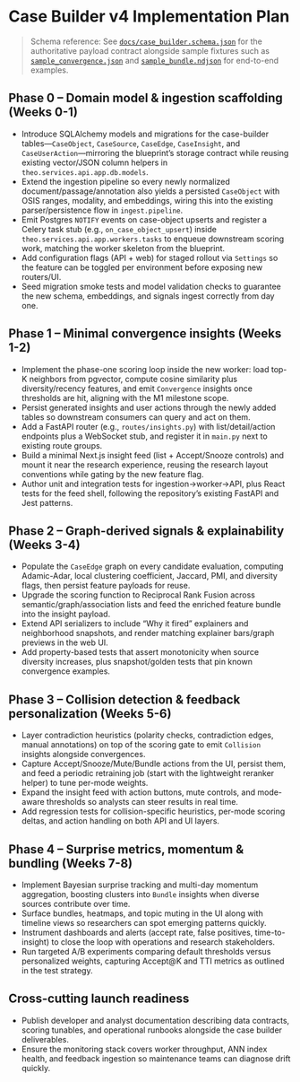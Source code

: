 # Case Builder v4 Implementation Plan

> Schema reference: See [`docs/case_builder.schema.json`](docs/case_builder.schema.json) for the authoritative payload contract alongside sample fixtures such as [`sample_convergence.json`](fixtures/case_builder/sample_convergence.json) and [`sample_bundle.ndjson`](fixtures/case_builder/sample_bundle.ndjson) for end-to-end examples.

## Phase 0 – Domain model & ingestion scaffolding (Weeks 0-1)
- Introduce SQLAlchemy models and migrations for the case-builder tables—`CaseObject`, `CaseSource`, `CaseEdge`, `CaseInsight`, and `CaseUserAction`—mirroring the blueprint’s storage contract while reusing existing vector/JSON column helpers in `theo.services.api.app.db.models`.
- Extend the ingestion pipeline so every newly normalized document/passage/annotation also yields a persisted `CaseObject` with OSIS ranges, modality, and embeddings, wiring this into the existing parser/persistence flow in `ingest.pipeline`.
- Emit Postgres `NOTIFY` events on case-object upserts and register a Celery task stub (e.g., `on_case_object_upsert`) inside `theo.services.api.app.workers.tasks` to enqueue downstream scoring work, matching the worker skeleton from the blueprint.
- Add configuration flags (API + web) for staged rollout via `Settings` so the feature can be toggled per environment before exposing new routers/UI.
- Seed migration smoke tests and model validation checks to guarantee the new schema, embeddings, and signals ingest correctly from day one.

## Phase 1 – Minimal convergence insights (Weeks 1-2)
- Implement the phase-one scoring loop inside the new worker: load top-K neighbors from pgvector, compute cosine similarity plus diversity/recency features, and emit `Convergence` insights once thresholds are hit, aligning with the M1 milestone scope.
- Persist generated insights and user actions through the newly added tables so downstream consumers can query and act on them.
- Add a FastAPI router (e.g., `routes/insights.py`) with list/detail/action endpoints plus a WebSocket stub, and register it in `main.py` next to existing route groups.
- Build a minimal Next.js insight feed (list + Accept/Snooze controls) and mount it near the research experience, reusing the research layout conventions while gating by the new feature flag.
- Author unit and integration tests for ingestion→worker→API, plus React tests for the feed shell, following the repository’s existing FastAPI and Jest patterns.

## Phase 2 – Graph-derived signals & explainability (Weeks 3-4)
- Populate the `CaseEdge` graph on every candidate evaluation, computing Adamic-Adar, local clustering coefficient, Jaccard, PMI, and diversity flags, then persist feature payloads for reuse.
- Upgrade the scoring function to Reciprocal Rank Fusion across semantic/graph/association lists and feed the enriched feature bundle into the insight payload.
- Extend API serializers to include “Why it fired” explainers and neighborhood snapshots, and render matching explainer bars/graph previews in the web UI.
- Add property-based tests that assert monotonicity when source diversity increases, plus snapshot/golden tests that pin known convergence examples.

## Phase 3 – Collision detection & feedback personalization (Weeks 5-6)
- Layer contradiction heuristics (polarity checks, contradiction edges, manual annotations) on top of the scoring gate to emit `Collision` insights alongside convergences.
- Capture Accept/Snooze/Mute/Bundle actions from the UI, persist them, and feed a periodic retraining job (start with the lightweight reranker helper) to tune per-mode weights.
- Expand the insight feed with action buttons, mute controls, and mode-aware thresholds so analysts can steer results in real time.
- Add regression tests for collision-specific heuristics, per-mode scoring deltas, and action handling on both API and UI layers.

## Phase 4 – Surprise metrics, momentum & bundling (Weeks 7-8)
- Implement Bayesian surprise tracking and multi-day momentum aggregation, boosting clusters into `Bundle` insights when diverse sources contribute over time.
- Surface bundles, heatmaps, and topic muting in the UI along with timeline views so researchers can spot emerging patterns quickly.
- Instrument dashboards and alerts (accept rate, false positives, time-to-insight) to close the loop with operations and research stakeholders.
- Run targeted A/B experiments comparing default thresholds versus personalized weights, capturing Accept@K and TTI metrics as outlined in the test strategy.

## Cross-cutting launch readiness
- Publish developer and analyst documentation describing data contracts, scoring tunables, and operational runbooks alongside the case builder deliverables.
- Ensure the monitoring stack covers worker throughput, ANN index health, and feedback ingestion so maintenance teams can diagnose drift quickly.
